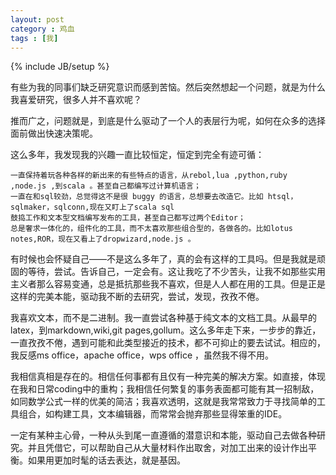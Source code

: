 ```yaml
---
layout: post
category : 鸡血
tags : [我]
---
```

{% include JB/setup %}

有些为我的同事们缺乏研究意识而感到苦恼。然后突然想起一个问题，就是为什么我喜爱研究，很多人并不喜欢呢？

推而广之，问题就是，到底是什么驱动了一个人的表层行为呢，如何在众多的选择面前做出快速决策呢。

这么多年，我发现我的兴趣一直比较恒定，恒定到完全有迹可循：

	一直保持着玩各种各样的新出来的有些特点的语言，从rebol,lua ,python,ruby ,node.js ,到scala 。甚至自己都编写过计算机语言；
	一直在和sql较劲，总觉得这不是很 buggy 的语言，总想要去改造它。比如 htsql，sqlmaker，sqlconn,现在又盯上了scala sql
	鼓捣工作和文本型文档编写发布的工具，甚至自己都写过两个Editor；
	总是奢求一体化的，组件化的工具，而不太喜欢那些组合型的，各做各的。比如lotus notes,ROR，现在又看上了dropwizard,node.js 。

有时候也会怀疑自己——不是这么多年了，真的会有这样的工具吗。但是我就是顽固的等待，尝试。告诉自己，一定会有。这让我吃了不少苦头，让我不如那些实用主义者那么容易变通，总是抵抗那些我不喜欢，但是人人都在用的工具。但是正是这样的完美本能，驱动我不断的去研究，尝试，发现，孜孜不倦。

我喜欢文本，而不是二进制。我一直尝试各种基于纯文本的文档工具。从最早的latex，到markdown,wiki,git pages,gollum。这么多年走下来，一步步的靠近，一直孜孜不倦，遇到可能和此类型接近的技术，都不可抑止的要去试试。相应的，我反感ms office，apache office，wps office ，虽然我不得不用。

我相信真相是存在的。相信任何事都有且仅有一种完美的解决方案。如直接，体现在我和日常coding中的重构；我相信任何繁复的事务表面都可能有其一招制敌，如同数学公式一样的优美的简洁；我喜欢透明，这就是我常常致力于寻找简单的工具组合，如构建工具，文本编辑器，而常常会抛弃那些显得笨重的IDE。

一定有某种主心骨，一种从头到尾一直遵循的潜意识和本能，驱动自己去做各种研究。并且凭借它，可以帮助自己从大量材料作出取舍，对加工出来的设计作出平衡。如果用更加时髦的话去表达，就是基因。



